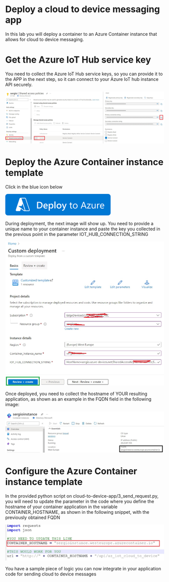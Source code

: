 # Deploy a cloud to device messaging app


In this lab you will deploy a container to an Azure Container instance that allows for cloud to device messaging. 

# Get the Azure IoT Hub service key


You need to collect the Azure IoT Hub service keys, so you can provide it to the APP in the next step, so it can connect to your Azure IoT hub instance API securely. 

![Lab diagram](../images/cloud_to_device_1.jpg "Header Image")

# Deploy the Azure Container instance template 

Click in the blue icon below

[![Deploy To Azure](https://raw.githubusercontent.com/Azure/azure-quickstart-templates/master/1-CONTRIBUTION-GUIDE/images/deploytoazure.svg?sanitize=true)](https://portal.azure.com/#create/Microsoft.Template/uri/https%3A%2F%2Fraw.githubusercontent.com%2FSeryioGonzalez%2FAzure_IoT_Lab%2Fmaster%2Fcloud-to-device-app%2Faci_template.json) 

During deployment, the next image will show up.
You need to provide a unique name to your container instance and paste the key you collected in the previous point in the parameter IOT_HUB_CONNECTION_STRING

![Lab diagram](../images/cloud_to_device_2.jpg "Header Image")

Once deployed, you need to collect the hostname of YOUR resulting application, as shown as an example in the FQDN field in the following image:

![Lab diagram](../images/cloud_to_device_3.jpg "Header Image")


# Configure the Azure Container instance template 

In the provided python script on cloud-to-device-app/3_send_request.py, you will need to update the parameter in the code where you define the hostname of your container application in the variable CONTAINER_HOSTNAME, as shown in the following snippet, with the previously obtained FQDN

![Lab diagram](../images/cloud_to_device_4.jpg "Header Image")

You have a sample piece of logic you can now integrate in your application code for sending cloud to device messages
